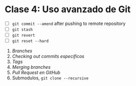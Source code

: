 # Clase 4: Uso avanzado de Git

- [ ] `git commit --amend` after pushing to remote repository
- [ ] `git stash`
- [ ] `git revert`
- [ ] `git reset --hard`
1. _Branches_
2. _Checking out commits específicos_
3. _Tags_
4. _Merging branches_
5. _Pull Request en GitHub_
6. Submodulos, `git clone --recursive`

